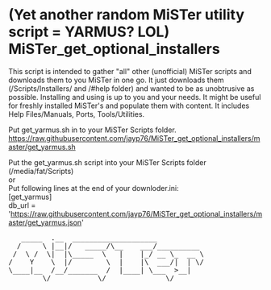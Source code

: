 # (Yet another random MiSTer utility script = YARMUS? LOL) MiSTer_get_optional_installers
This script is intended to gather "all" other (unofficial) MiSTer scripts and downloads them to you MiSTer in one go. It just downloads them (/Scripts/Installers/ and /#help folder) and wanted to be as unobtrusive as possible. 
Installing and using is up to you and your needs. It might be useful for freshly installed MiSTer's and populate them with content.
It includes Help Files/Manuals, Ports, Tools/Utilities.

Put get_yarmus.sh in to your MiSTer Scripts folder. <br>
https://raw.githubusercontent.com/jayp76/MiSTer_get_optional_installers/master/get_yarmus.sh <br>

Put the get_yarmus.sh script into your MiSTer Scripts folder (/media/fat/Scripts) <br>
or <br>
Put following lines at the end of your downloder.ini:<br>
[get_yarmus] <br>
db_url = 'https://raw.githubusercontent.com/jayp76/MiSTer_get_optional_installers/master/get_yarmus.json' <br>

<pre>
   _____  .__  ____________________           
  /     \ |__|/   _____/\__    ___/__________ 
 /  \ /  \|  |\_____  \   |    |_/ __ \_  __ \
/    Y    \  |/        \  |    |\  ___/|  | \/
\____|__  /__/_______  /  |____| \___  >__|   
        \/           \/              \/       
</pre>
